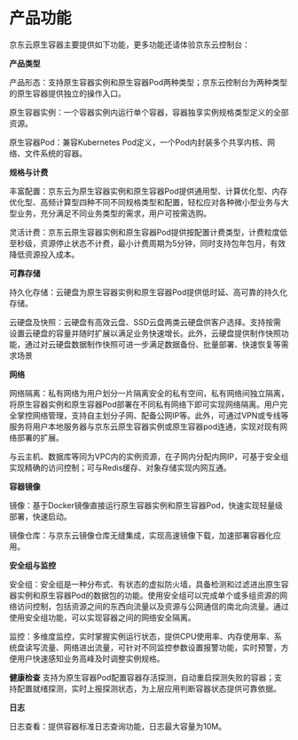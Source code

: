 # 产品功能

京东云原生容器主要提供如下功能，更多功能还请体验京东云控制台：

**产品类型**

产品形态：支持原生容器实例和原生容器Pod两种类型；京东云控制台为两种类型的原生容器提供独立的操作入口。

原生容器实例：一个容器实例内运行单个容器，容器独享实例规格类型定义的全部资源。

原生容器Pod：兼容Kubernetes Pod定义，一个Pod内封装多个共享内核、网络、文件系统的容器。

**规格与计费**

丰富配置：京东云为原生容器实例和原生容器Pod提供通用型、计算优化型、内存优化型、高频计算型四种不同不同规格类型和配置，轻松应对各种微小型业务与大型业务，充分满足不同业务类型的需求，用户可按需选购。


灵活计费：京东云原生容器实例和原生容器Pod提供按配置计费类型，计费粒度低至秒级，资源停止状态不计费，最小计费周期为5分钟，同时支持包年包月，有效降低资源投入成本。

**可靠存储**

持久化存储：云硬盘为原生容器实例和原生容器Pod提供低时延、高可靠的持久化存储。

云硬盘及快照：云硬盘有高效云盘、SSD云盘两类云硬盘供客户选择。支持按需设置云硬盘的容量并随时扩展以满足业务快速增长。此外，云硬盘提供制作快照功能，通过对云硬盘数据制作快照可进一步满足数据备份、批量部署、快速恢复等需求场景

**网络**

网络隔离：私有网络为用户划分一片隔离安全的私有空间，私有网络间独立隔离，将原生容器实例和原生容器Pod部署在不同私有网络下即可实现网络隔离。用户完全掌控网络管理，支持自主划分子网、配备公网IP等。此外，可通过VPN或专线等服务将用户本地服务器与京东云原生容器实例或原生容器pod连通，实现对现有网络部署的扩展。

与云主机、数据库等同为VPC内的实例资源，在子网内分配内网IP，可基于安全组实现精确的访问控制；可与Redis缓存、对象存储实现内网互通。


**容器镜像**

镜像：基于Docker镜像直接运行原生容器实例和原生容器Pod，快速实现轻量级部署，快速启动。

镜像仓库：与京东云镜像仓库无缝集成，实现高速镜像下载，加速部署容器化应用。


**安全组与监控**

安全组：安全组是一种分布式、有状态的虚拟防火墙，具备检测和过滤进出原生容器实例和原生容器Pod的数据包的功能。使用安全组可以完成单个或多组资源的网络访问控制，包括资源之间的东西向流量以及资源与公网通信的南北向流量。通过使用安全组功能，可以实现容器之间的网络安全隔离。  

监控：多维度监控，实时掌握实例运行状态，提供CPU使用率、内存使用率、系统盘读写流量、网络进出流量，可针对不同监控参数设置报警功能，实时预警，方便用户快速感知业务高峰及时调整实例规格。


**健康检查**
支持为原生容器Pod配置容器存活探测，自动重启探测失败的容器；支持配置就绪探测，实时上报探测状态，为上层应用判断容器状态提供可靠依据。

**日志**

日志查看：提供容器标准日志查询功能，日志最大容量为10M。


